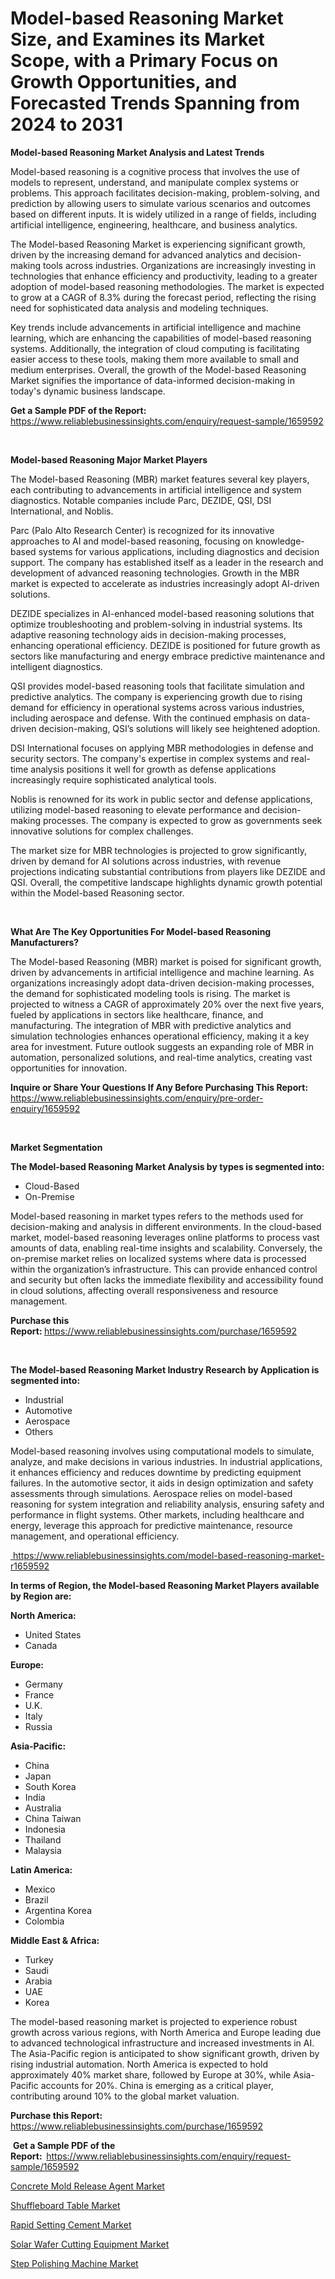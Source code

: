 <p><h1>Model-based Reasoning Market Size, and Examines its Market Scope, with a Primary Focus on Growth Opportunities, and Forecasted Trends Spanning from 2024 to 2031</h1></p><p><strong>Model-based Reasoning Market Analysis and Latest Trends</strong></p>
<p><p>Model-based reasoning is a cognitive process that involves the use of models to represent, understand, and manipulate complex systems or problems. This approach facilitates decision-making, problem-solving, and prediction by allowing users to simulate various scenarios and outcomes based on different inputs. It is widely utilized in a range of fields, including artificial intelligence, engineering, healthcare, and business analytics.</p><p>The Model-based Reasoning Market is experiencing significant growth, driven by the increasing demand for advanced analytics and decision-making tools across industries. Organizations are increasingly investing in technologies that enhance efficiency and productivity, leading to a greater adoption of model-based reasoning methodologies. The market is expected to grow at a CAGR of 8.3% during the forecast period, reflecting the rising need for sophisticated data analysis and modeling techniques. </p><p>Key trends include advancements in artificial intelligence and machine learning, which are enhancing the capabilities of model-based reasoning systems. Additionally, the integration of cloud computing is facilitating easier access to these tools, making them more available to small and medium enterprises. Overall, the growth of the Model-based Reasoning Market signifies the importance of data-informed decision-making in today's dynamic business landscape.</p></p>
<p><strong>Get a Sample PDF of the Report:&nbsp;</strong> <a href="https://www.reliablebusinessinsights.com/enquiry/request-sample/1659592?utm_campaign=1091&utm_medium=2&utm_source=Github&utm_content=ia&utm_term=27122024&utm_id=model-based-reasoning">https://www.reliablebusinessinsights.com/enquiry/request-sample/1659592</a></p>
<p>&nbsp;</p>
<p><strong>Model-based Reasoning Major Market Players</strong></p>
<p><p>The Model-based Reasoning (MBR) market features several key players, each contributing to advancements in artificial intelligence and system diagnostics. Notable companies include Parc, DEZIDE, QSI, DSI International, and Noblis.</p><p>Parc (Palo Alto Research Center) is recognized for its innovative approaches to AI and model-based reasoning, focusing on knowledge-based systems for various applications, including diagnostics and decision support. The company has established itself as a leader in the research and development of advanced reasoning technologies. Growth in the MBR market is expected to accelerate as industries increasingly adopt AI-driven solutions.</p><p>DEZIDE specializes in AI-enhanced model-based reasoning solutions that optimize troubleshooting and problem-solving in industrial systems. Its adaptive reasoning technology aids in decision-making processes, enhancing operational efficiency. DEZIDE is positioned for future growth as sectors like manufacturing and energy embrace predictive maintenance and intelligent diagnostics.</p><p>QSI provides model-based reasoning tools that facilitate simulation and predictive analytics. The company is experiencing growth due to rising demand for efficiency in operational systems across various industries, including aerospace and defense. With the continued emphasis on data-driven decision-making, QSI’s solutions will likely see heightened adoption.</p><p>DSI International focuses on applying MBR methodologies in defense and security sectors. The company's expertise in complex systems and real-time analysis positions it well for growth as defense applications increasingly require sophisticated analytical tools.</p><p>Noblis is renowned for its work in public sector and defense applications, utilizing model-based reasoning to elevate performance and decision-making processes. The company is expected to grow as governments seek innovative solutions for complex challenges.</p><p>The market size for MBR technologies is projected to grow significantly, driven by demand for AI solutions across industries, with revenue projections indicating substantial contributions from players like DEZIDE and QSI. Overall, the competitive landscape highlights dynamic growth potential within the Model-based Reasoning sector.</p></p>
<p>&nbsp;</p>
<p><strong>What Are The Key Opportunities For Model-based Reasoning Manufacturers?</strong></p>
<p><p>The Model-based Reasoning (MBR) market is poised for significant growth, driven by advancements in artificial intelligence and machine learning. As organizations increasingly adopt data-driven decision-making processes, the demand for sophisticated modeling tools is rising. The market is projected to witness a CAGR of approximately 20% over the next five years, fueled by applications in sectors like healthcare, finance, and manufacturing. The integration of MBR with predictive analytics and simulation technologies enhances operational efficiency, making it a key area for investment. Future outlook suggests an expanding role of MBR in automation, personalized solutions, and real-time analytics, creating vast opportunities for innovation.</p></p>
<p><strong>Inquire or Share Your Questions If Any Before Purchasing This Report:</strong> <a href="https://www.reliablebusinessinsights.com/enquiry/pre-order-enquiry/1659592?utm_campaign=1091&utm_medium=2&utm_source=Github&utm_content=ia&utm_term=27122024&utm_id=model-based-reasoning">https://www.reliablebusinessinsights.com/enquiry/pre-order-enquiry/1659592</a></p>
<p>&nbsp;</p>
<p><strong>Market Segmentation</strong></p>
<p><strong>The Model-based Reasoning Market Analysis by types is segmented into:</strong></p>
<p><ul><li>Cloud-Based</li><li>On-Premise</li></ul></p>
<p><p>Model-based reasoning in market types refers to the methods used for decision-making and analysis in different environments. In the cloud-based market, model-based reasoning leverages online platforms to process vast amounts of data, enabling real-time insights and scalability. Conversely, the on-premise market relies on localized systems where data is processed within the organization’s infrastructure. This can provide enhanced control and security but often lacks the immediate flexibility and accessibility found in cloud solutions, affecting overall responsiveness and resource management.</p></p>
<p><strong>Purchase this Report:&nbsp;</strong><a href="https://www.reliablebusinessinsights.com/purchase/1659592?utm_campaign=1091&utm_medium=2&utm_source=Github&utm_content=ia&utm_term=27122024&utm_id=model-based-reasoning">https://www.reliablebusinessinsights.com/purchase/1659592</a></p>
<p>&nbsp;</p>
<p><strong>The Model-based Reasoning Market Industry Research by Application is segmented into:</strong></p>
<p><ul><li>Industrial</li><li>Automotive</li><li>Aerospace</li><li>Others</li></ul></p>
<p><p>Model-based reasoning involves using computational models to simulate, analyze, and make decisions in various industries. In industrial applications, it enhances efficiency and reduces downtime by predicting equipment failures. In the automotive sector, it aids in design optimization and safety assessments through simulations. Aerospace relies on model-based reasoning for system integration and reliability analysis, ensuring safety and performance in flight systems. Other markets, including healthcare and energy, leverage this approach for predictive maintenance, resource management, and operational efficiency.</p></p>
<p><a href="https://www.reliablebusinessinsights.com/model-based-reasoning-market-r1659592?utm_campaign=1091&utm_medium=2&utm_source=Github&utm_content=ia&utm_term=27122024&utm_id=model-based-reasoning">&nbsp;https://www.reliablebusinessinsights.com/model-based-reasoning-market-r1659592</a></p>
<p><strong>In terms of Region, the Model-based Reasoning Market Players available by Region are:</strong></p>
<p>
    <p> <strong> North America: </strong>
        <ul>
            <li>United States</li>
            <li>Canada</li>
        </ul>
        </p> 
    <p> <strong> Europe: </strong>
        <ul>
            <li>Germany</li>
            <li>France</li>
            <li>U.K.</li>
            <li>Italy</li>
            <li>Russia</li>
        </ul>
        </p> 
    <p> <strong> Asia-Pacific: </strong>
        <ul>
            <li>China</li>
            <li>Japan</li>
            <li>South Korea</li>
            <li>India</li>
            <li>Australia</li>
            <li>China Taiwan</li>
            <li>Indonesia</li>
            <li>Thailand</li>
            <li>Malaysia</li>
        </ul>
        </p> 
    <p> <strong> Latin America: </strong>
        <ul>
            <li>Mexico</li>
            <li>Brazil</li>
            <li>Argentina Korea</li>
            <li>Colombia</li>
        </ul>
        </p> 
    <p> <strong> Middle East & Africa: </strong>
        <ul>
            <li>Turkey</li>
            <li>Saudi</li>
            <li>Arabia</li>
            <li>UAE</li>
            <li>Korea</li>
        </ul>
    </p>
    </p>
<p><p>The model-based reasoning market is projected to experience robust growth across various regions, with North America and Europe leading due to advanced technological infrastructure and increased investments in AI. The Asia-Pacific region is anticipated to show significant growth, driven by rising industrial automation. North America is expected to hold approximately 40% market share, followed by Europe at 30%, while Asia-Pacific accounts for 20%. China is emerging as a critical player, contributing around 10% to the global market valuation.</p></p>
<p><strong>Purchase this Report: </strong><a href="https://www.reliablebusinessinsights.com/purchase/1659592?utm_campaign=1091&utm_medium=2&utm_source=Github&utm_content=ia&utm_term=27122024&utm_id=model-based-reasoning">https://www.reliablebusinessinsights.com/purchase/1659592</a></p>
<p>&nbsp;<strong>Get a Sample PDF of the Report:&nbsp;&nbsp;</strong><a href="https://www.reliablebusinessinsights.com/enquiry/request-sample/1659592?utm_campaign=1091&utm_medium=2&utm_source=Github&utm_content=ia&utm_term=27122024&utm_id=model-based-reasoning">https://www.reliablebusinessinsights.com/enquiry/request-sample/1659592</a></p>
<p><strong></strong></p>
<p><p><a href="https://www.linkedin.com/pulse/122-growth-expected-concrete-mold-release-agent-market-nk3ze?utm_campaign=1091&utm_medium=2&utm_source=Github&utm_content=ia&utm_term=27122024&utm_id=model-based-reasoning">Concrete Mold Release Agent Market</a></p><p><a href="https://www.linkedin.com/pulse/market-demand-revenue-growth-shuffleboard-table-109-0qvre?utm_campaign=1091&utm_medium=2&utm_source=Github&utm_content=ia&utm_term=27122024&utm_id=model-based-reasoning">Shuffleboard Table Market</a></p><p><a href="https://www.linkedin.com/pulse/insights-rapid-setting-cement-market-2024-2031-growth-segmentation-fg6zc?utm_campaign=1091&utm_medium=2&utm_source=Github&utm_content=ia&utm_term=27122024&utm_id=model-based-reasoning">Rapid Setting Cement Market</a></p><p><a href="https://github.com/suleimannichelle7/Market-Research-Report-List-1/blob/main/solar-wafer-cutting-equipment-market.md?utm_campaign=1091&utm_medium=2&utm_source=Github&utm_content=ia&utm_term=27122024&utm_id=model-based-reasoning">Solar Wafer Cutting Equipment Market</a></p><p><a href="https://github.com/krinerstormy331/Market-Research-Report-List-1/blob/main/step-polishing-machine-market.md?utm_campaign=1091&utm_medium=2&utm_source=Github&utm_content=ia&utm_term=27122024&utm_id=model-based-reasoning">Step Polishing Machine Market</a></p></p>